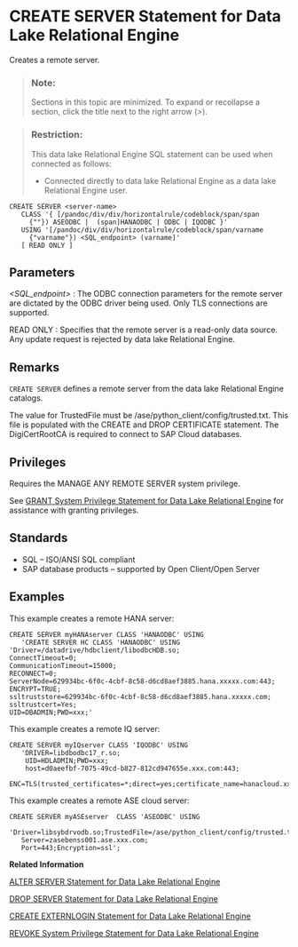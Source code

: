 <!-- loioa619187d84f210158b3081e7245e94a0 -->

# CREATE SERVER Statement for Data Lake Relational Engine

Creates a remote server.



> ### Note:  
> Sections in this topic are minimized. To expand or recollapse a section, click the title next to the right arrow \(*\>*\).



> ### Restriction:  
> This data lake Relational Engine SQL statement can be used when connected as follows:
> 
> -   Connected directly to data lake Relational Engine as a data lake Relational Engine user.



```
CREATE SERVER <server-name> 
   CLASS '{ [/pandoc/div/div/horizontalrule/codeblock/span/span
     {""}) ASEODBC |  (span]HANAODBC | ODBC | IQODBC }' 
   USING '[/pandoc/div/div/horizontalrule/codeblock/span/varname
     {"varname"}) <SQL_endpoint> (varname]' 
   [ READ ONLY ]
```



<a name="loioa619187d84f210158b3081e7245e94a0__create_server_parm1"/>

## Parameters

 *<SQL\_endpoint\>*
 :   The ODBC connection parameters for the remote server are dictated by the ODBC driver being used. Only TLS connections are supported.

  READ ONLY
 :   Specifies that the remote server is a read-only data source. Any update request is rejected by data lake Relational Engine.

 

<a name="loioa619187d84f210158b3081e7245e94a0__create_server_remarks1"/>

## Remarks

`CREATE SERVER` defines a remote server from the data lake Relational Engine catalogs.

The value for TrustedFile must be /ase/python\_client/config/trusted.txt. This file is populated with the CREATE and DROP CERTIFICATE statement. The DigiCertRootCA is required to connect to SAP Cloud databases.



<a name="loioa619187d84f210158b3081e7245e94a0__IQ_Permissions"/>

## Privileges

Requires the MANAGE ANY REMOTE SERVER system privilege.

See [GRANT System Privilege Statement for Data Lake Relational Engine](grant-system-privilege-statement-for-data-lake-relational-engine-a3dfcb0.md) for assistance with granting privileges.



<a name="loioa619187d84f210158b3081e7245e94a0__create_server_standards1"/>

## Standards

-   SQL – ISO/ANSI SQL compliant
-   SAP database products – supported by Open Client/Open Server



<a name="loioa619187d84f210158b3081e7245e94a0__create_server_examples1"/>

## Examples

This example creates a remote HANA server:

```
CREATE SERVER myHANAserver CLASS 'HANAODBC' USING 
   'CREATE SERVER HC CLASS 'HANAODBC' USING
'Driver=/datadrive/hdbclient/libodbcHDB.so;
ConnectTimeout=0;
CommunicationTimeout=15000;
RECONNECT=0;
ServerNode=629934bc-6f0c-4cbf-8c58-d6cd8aef3885.hana.xxxxx.com:443;
ENCRYPT=TRUE;
ssltruststore=629934bc-6f0c-4cbf-8c58-d6cd8aef3885.hana.xxxxx.com;
ssltrustcert=Yes;
UID=DBADMIN;PWD=xxx;'
```

This example creates a remote IQ server:

```
CREATE SERVER myIQserver CLASS 'IQODBC' USING
   'DRIVER=libdbodbc17_r.so;
    UID=HDLADMIN;PWD=xxx;
    host=d0aeefbf-7075-49cd-b827-812cd947655e.xxx.com:443;
   ENC=TLS(trusted_certificates=*;direct=yes;certificate_name=hanacloud.xxx.com)'
```

This example creates a remote ASE cloud server:

```
CREATE SERVER myASEserver  CLASS 'ASEODBC' USING 
   'Driver=libsybdrvodb.so;TrustedFile=/ase/python_client/config/trusted.txt;
   Server=zasebenss001.ase.xxx.com;
   Port=443;Encryption=ssl';
```

**Related Information**  


[ALTER SERVER Statement for Data Lake Relational Engine](alter-server-statement-for-data-lake-relational-engine-a613110.md "Modifies the attributes of a remote server. Changes made by ALTER SERVER do not take effect until the next connection to the remote server.")

[DROP SERVER Statement for Data Lake Relational Engine](drop-server-statement-for-data-lake-relational-engine-a61d0df.md "Drops a remote server from the data lake Relational Engine system tables.")

[CREATE EXTERNLOGIN Statement for Data Lake Relational Engine](create-externlogin-statement-for-data-lake-relational-engine-a61766a.md "Assigns an alternate login name and password to be used when communicating with a remote server.")

[REVOKE System Privilege Statement for Data Lake Relational Engine](revoke-system-privilege-statement-for-data-lake-relational-engine-a3eadda.md "Removes specific system privileges from specific users and the right to administer the privilege.")

